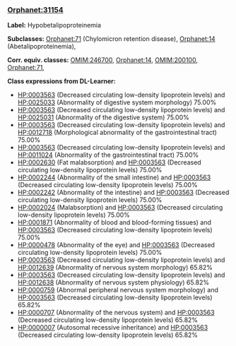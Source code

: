 
### [Orphanet:31154](http://www.orpha.net/ORDO/Orphanet_31154)
**Label:** Hypobetalipoproteinemia

**Subclasses:** [Orphanet:71](http://www.orpha.net/ORDO/Orphanet_71) (Chylomicron retention disease), [Orphanet:14](http://www.orpha.net/ORDO/Orphanet_14) (Abetalipoproteinemia), 

**Corr. equiv. classes:** [OMIM:246700](http://purl.obolibrary.org/obo/OMIM_246700), [Orphanet:14](http://www.orpha.net/ORDO/Orphanet_14), [OMIM:200100](http://purl.obolibrary.org/obo/OMIM_200100), [Orphanet:71](http://www.orpha.net/ORDO/Orphanet_71), 

**Class expressions from DL-Learner:**

- [HP:0003563](http://purl.obolibrary.org/obo/HP_0003563) (Decreased circulating low-density lipoprotein levels) and [HP:0025033](http://purl.obolibrary.org/obo/HP_0025033) (Abnormality of digestive system morphology) 75.00%
- [HP:0003563](http://purl.obolibrary.org/obo/HP_0003563) (Decreased circulating low-density lipoprotein levels) and [HP:0025031](http://purl.obolibrary.org/obo/HP_0025031) (Abnormality of the digestive system) 75.00%
- [HP:0003563](http://purl.obolibrary.org/obo/HP_0003563) (Decreased circulating low-density lipoprotein levels) and [HP:0012718](http://purl.obolibrary.org/obo/HP_0012718) (Morphological abnormality of the gastrointestinal tract) 75.00%
- [HP:0003563](http://purl.obolibrary.org/obo/HP_0003563) (Decreased circulating low-density lipoprotein levels) and [HP:0011024](http://purl.obolibrary.org/obo/HP_0011024) (Abnormality of the gastrointestinal tract) 75.00%
- [HP:0002630](http://purl.obolibrary.org/obo/HP_0002630) (Fat malabsorption) and [HP:0003563](http://purl.obolibrary.org/obo/HP_0003563) (Decreased circulating low-density lipoprotein levels) 75.00%
- [HP:0002244](http://purl.obolibrary.org/obo/HP_0002244) (Abnormality of the small intestine) and [HP:0003563](http://purl.obolibrary.org/obo/HP_0003563) (Decreased circulating low-density lipoprotein levels) 75.00%
- [HP:0002242](http://purl.obolibrary.org/obo/HP_0002242) (Abnormality of the intestine) and [HP:0003563](http://purl.obolibrary.org/obo/HP_0003563) (Decreased circulating low-density lipoprotein levels) 75.00%
- [HP:0002024](http://purl.obolibrary.org/obo/HP_0002024) (Malabsorption) and [HP:0003563](http://purl.obolibrary.org/obo/HP_0003563) (Decreased circulating low-density lipoprotein levels) 75.00%
- [HP:0001871](http://purl.obolibrary.org/obo/HP_0001871) (Abnormality of blood and blood-forming tissues) and [HP:0003563](http://purl.obolibrary.org/obo/HP_0003563) (Decreased circulating low-density lipoprotein levels) 75.00%
- [HP:0000478](http://purl.obolibrary.org/obo/HP_0000478) (Abnormality of the eye) and [HP:0003563](http://purl.obolibrary.org/obo/HP_0003563) (Decreased circulating low-density lipoprotein levels) 75.00%
- [HP:0003563](http://purl.obolibrary.org/obo/HP_0003563) (Decreased circulating low-density lipoprotein levels) and [HP:0012639](http://purl.obolibrary.org/obo/HP_0012639) (Abnormality of nervous system morphology) 65.82%
- [HP:0003563](http://purl.obolibrary.org/obo/HP_0003563) (Decreased circulating low-density lipoprotein levels) and [HP:0012638](http://purl.obolibrary.org/obo/HP_0012638) (Abnormality of nervous system physiology) 65.82%
- [HP:0000759](http://purl.obolibrary.org/obo/HP_0000759) (Abnormal peripheral nervous system morphology) and [HP:0003563](http://purl.obolibrary.org/obo/HP_0003563) (Decreased circulating low-density lipoprotein levels) 65.82%
- [HP:0000707](http://purl.obolibrary.org/obo/HP_0000707) (Abnormality of the nervous system) and [HP:0003563](http://purl.obolibrary.org/obo/HP_0003563) (Decreased circulating low-density lipoprotein levels) 65.82%
- [HP:0000007](http://purl.obolibrary.org/obo/HP_0000007) (Autosomal recessive inheritance) and [HP:0003563](http://purl.obolibrary.org/obo/HP_0003563) (Decreased circulating low-density lipoprotein levels) 65.82%


